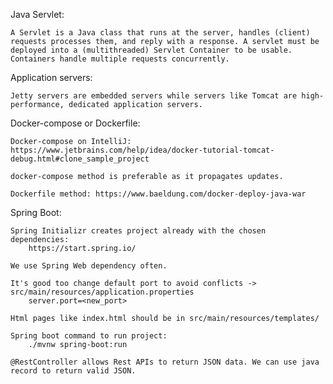 Java Servlet:

    A Servlet is a Java class that runs at the server, handles (client) requests processes them, and reply with a response. A servlet must be deployed into a (multithreaded) Servlet Container to be usable. Containers handle multiple requests concurrently.

Application servers:

    Jetty servers are embedded servers while servers like Tomcat are high-performance, dedicated application servers.


Docker-compose or Dockerfile:

    Docker-compose on IntelliJ: https://www.jetbrains.com/help/idea/docker-tutorial-tomcat-debug.html#clone_sample_project

    docker-compose method is preferable as it propagates updates.
    
    Dockerfile method: https://www.baeldung.com/docker-deploy-java-war

Spring Boot:

    Spring Initializr creates project already with the chosen dependencies:
        https://start.spring.io/

    We use Spring Web dependency often.

    It's good too change default port to avoid conflicts -> src/main/resources/application.properties
        server.port=<new_port>

    Html pages like index.html should be in src/main/resources/templates/

    Spring boot command to run project:
        ./mvnw spring-boot:run

    @RestController allows Rest APIs to return JSON data. We can use java record to return valid JSON.
